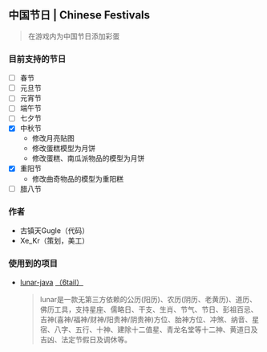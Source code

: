 ## 中国节日 | Chinese Festivals

> 在游戏内为中国节日添加彩蛋

### 目前支持的节日

* [ ] 春节
* [ ] 元旦节
* [ ] 元宵节
* [ ] 端午节
* [ ] 七夕节
* [X] 中秋节
  * 修改月亮贴图
  * 修改蛋糕模型为月饼
  * 修改蛋糕、南瓜派物品的模型为月饼
* [X] 重阳节
  * 修改曲奇物品的模型为重阳糕
* [ ] 腊八节

### 作者

* 古镇天Gugle（代码）
* Xe_Kr（策划，美工）

### 使用到的项目

* [lunar-java](https://github.com/6tail/lunar-java) [（6tail）](https://github.com/6tail)
  > lunar是一款无第三方依赖的公历(阳历)、农历(阴历、老黄历)、道历、佛历工具，支持星座、儒略日、干支、生肖、节气、节日、彭祖百忌、吉神(喜神/福神/财神/阳贵神/阴贵神)方位、胎神方位、冲煞、纳音、星宿、八字、五行、十神、建除十二值星、青龙名堂等十二神、黄道日及吉凶、法定节假日及调休等。
